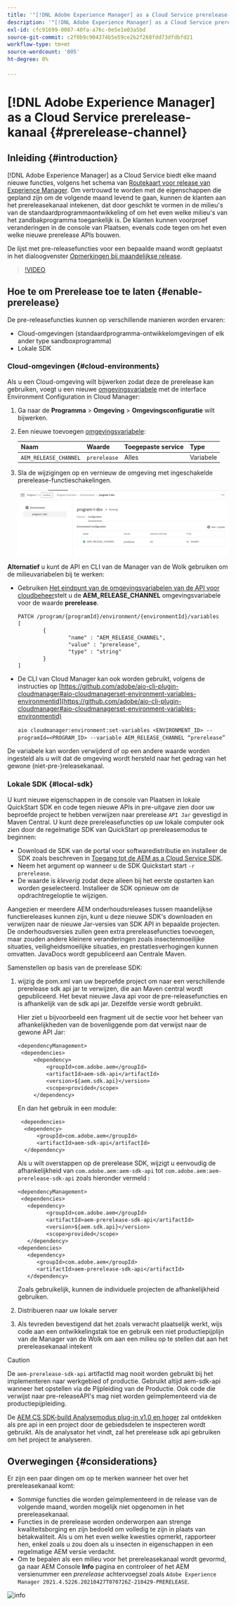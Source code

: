 ```yaml
---
title: '"[!DNL Adobe Experience Manager] as a Cloud Service prerelease-kanaal"'
description: '"[!DNL Adobe Experience Manager] as a Cloud Service prerelease-kanaal"'
exl-id: cfc91699-0087-40fa-a76c-0e5e1e03a5bd
source-git-commit: c2f0b9c904374b5e59ce2b2f268fdd73dfdbfd21
workflow-type: tm+mt
source-wordcount: '805'
ht-degree: 0%

---
```


# [!DNL Adobe Experience Manager] as a Cloud Service prerelease-kanaal {#prerelease-channel}


## Inleiding {#introduction}

[!DNL Adobe Experience Manager] as a Cloud Service biedt elke maand nieuwe functies, volgens het schema van [Routekaart voor release van Experience Manager](https://experienceleague.adobe.com/docs/experience-manager-release-information/aem-release-updates/update-releases-roadmap.html?lang=en#aem-as-cloud-service). Om vertrouwd te worden met de eigenschappen die gepland zijn om de volgende maand levend te gaan, kunnen de klanten aan het prereleasekanaal intekenen, dat door geschikt te vormen in de milieu&#39;s van de standaardprogrammaontwikkeling of om het even welke milieu&#39;s van het zandbakprogramma toegankelijk is. De klanten kunnen voorproef veranderingen in de console van Plaatsen, evenals code tegen om het even welke nieuwe prerelease APIs bouwen.

De lijst met pre-releasefuncties voor een bepaalde maand wordt geplaatst in het dialoogvenster [Opmerkingen bij maandelijkse release](/help/release-notes/release-notes-cloud/release-notes-current.md).

>[!VIDEO](/help/release-notes/assets/prerelease-overview.mp4)

## Hoe te om Prerelease toe te laten {#enable-prerelease}

De pre-releasefuncties kunnen op verschillende manieren worden ervaren:

* Cloud-omgevingen (standaardprogramma-ontwikkelomgevingen of elk ander type sandboxprogramma)
* Lokale SDK

### Cloud-omgevingen {#cloud-environments}

Als u een Cloud-omgeving wilt bijwerken zodat deze de prerelease kan gebruiken, voegt u een nieuwe [omgevingsvariabele](../implementing/cloud-manager/environment-variables.md) met de interface Environment Configuration in Cloud Manager:

1. Ga naar de **Programma** > **Omgeving** > **Omgevingsconfiguratie** wilt bijwerken.
1. Een nieuwe toevoegen [omgevingsvariabele](../implementing/cloud-manager/environment-variables.md):

   | Naam | Waarde | Toegepaste service | Type |
   |------|-------|-----------------|------|
   | `AEM_RELEASE_CHANNEL` | `prerelease` | Alles | Variabele |

1. Sla de wijzigingen op en vernieuw de omgeving met ingeschakelde prerelease-functieschakelingen.

   ![Nieuwe omgevingsvariabele](assets/env-configuration-prerelease.png)


**Alternatief** u kunt de API en CLI van de Manager van de Wolk gebruiken om de milieuvariabelen bij te werken:

* Gebruiken [Het eindpunt van de omgevingsvariabelen van de API voor cloudbeheer](https://developer.adobe.com/experience-cloud/cloud-manager/reference/api/#operation/patchEnvironmentVariables)stelt u de **AEM_RELEASE_CHANNEL** omgevingsvariabele voor de waarde **prerelease**.

   ```
   PATCH /program/{programId}/environment/{environmentId}/variables
   [
           {
                   "name" : "AEM_RELEASE_CHANNEL",
                   "value" : "prerelease",
                   "type" : "string"
           }
   ]
   ```

* De CLI van Cloud Manager kan ook worden gebruikt, volgens de instructies op [https://github.com/adobe/aio-cli-plugin-cloudmanager#aio-cloudmanagerset-environment-variables-environmentid](https://github.com/adobe/aio-cli-plugin-cloudmanager#aio-cloudmanagerset-environment-variables-environmentid)

   ```aio cloudmanager:environment:set-variables <ENVIRONMENT_ID> --programId=<PROGRAM_ID> --variable AEM_RELEASE_CHANNEL “prerelease”```


De variabele kan worden verwijderd of op een andere waarde worden ingesteld als u wilt dat de omgeving wordt hersteld naar het gedrag van het gewone (niet-pre-)releasekanaal.

### Lokale SDK {#local-sdk}

U kunt nieuwe eigenschappen in de console van Plaatsen in lokale QuickStart SDK en code tegen nieuwe APIs in pre-uitgave zien door uw beproefde project te hebben verwijzen naar prerelease `API Jar` gevestigd in Maven Central. U kunt deze prereleasefuncties op uw lokale computer ook zien door de regelmatige SDK van QuickStart op prereleasemodus te beginnen:

* Download de SDK van de portal voor softwaredistributie en installeer de SDK zoals beschreven in [Toegang tot de AEM as a Cloud Service SDK](/help/implementing/developing/introduction/aem-as-a-cloud-service-sdk.md).
* Neem het argument op wanneer u de SDK Quickstart start `-r prerelease`.
* De waarde is *kleverig* zodat deze alleen bij het eerste opstarten kan worden geselecteerd. Installeer de SDK opnieuw om de opdrachtregeloptie te wijzigen.

Aangezien er meerdere AEM onderhoudsreleases tussen maandelijkse functiereleases kunnen zijn, kunt u deze nieuwe SDK&#39;s downloaden en verwijzen naar de nieuwe Jar-versies van SDK API in bepaalde projecten. De onderhoudsversies zullen geen extra prereleasefuncties toevoegen, maar zouden andere kleinere veranderingen zoals insectenmoeilijke situaties, veiligheidsmoeilijke situaties, en prestatiesverhogingen kunnen omvatten.
JavaDocs wordt gepubliceerd aan Centrale Maven.

Samenstellen op basis van de prerelease SDK:

1. wijzig de pom.xml van uw beproefde project om naar een verschillende prerelease sdk api jar te verwijzen, die aan Maven central wordt gepubliceerd. Het bevat nieuwe Java api voor de pre-releasefuncties en is afhankelijk van de sdk api jar. Dezelfde versie wordt gebruikt.

   Hier ziet u bijvoorbeeld een fragment uit de sectie voor het beheer van afhankelijkheden van de bovenliggende pom dat verwijst naar de gewone API Jar:

   ```
   <dependencyManagement>
    <dependencies>
        <dependency>
            <groupId>com.adobe.aem</groupId>
            <artifactId>aem-sdk-api</artifactId>
            <version>${aem.sdk.api}</version>
            <scope>provided</scope>
        </dependency>
   ```

   En dan het gebruik in een module:

   ```
    <dependencies>
     <dependency>
         <groupId>com.adobe.aem</groupId>
         <artifactId>aem-sdk-api</artifactId>
     </dependency>
   ```

   Als u wilt overstappen op de prerelease SDK, wijzigt u eenvoudig de afhankelijkheid van `com.adobe.aem:aem-sdk-api` tot `com.adobe.aem:aem-prerelease-sdk-api` zoals hieronder vermeld :

   ```
   <dependencyManagement>
    <dependencies>
      <dependency>
            <groupId>com.adobe.aem</groupId>
            <artifactId>aem-prerelease-sdk-api</artifactId>
            <version>${aem.sdk.api}</version>
            <scope>provided</scope>
      </dependency>
   <dependencies>
      <dependency>
         <groupId>com.adobe.aem</groupId>
         <artifactId>aem-prerelease-sdk-api</artifactId>
      </dependency>
   ```

   Zoals gebruikelijk, kunnen de individuele projecten de afhankelijkheid gebruiken.

1. Distribueren naar uw lokale server
1. Als tevreden bevestigend dat het zoals verwacht plaatselijk werkt, wijs code aan een ontwikkelingstak toe en gebruik een niet productiepijplijn van de Manager van de Wolk om aan een milieu op te stellen dat aan het prereleasekanaal intekent

>[!CAUTION]
> 
> De `aem-prerelease-sdk-api` artifactId mag nooit worden gebruikt bij het implementeren naar werkgebied of productie. Gebruikt altijd aem-sdk-api wanneer het opstellen via de Pijpleiding van de Productie. Ook code die verwijst naar pre-releaseAPI&#39;s mag niet worden geïmplementeerd via de productiepijpleiding.

De [AEM CS SDK-build Analysemodus plug-in v1.0 en hoger](https://experienceleague.adobe.com/docs/experience-manager-core-components/using/developing/archetype/build-analyzer-maven-plugin.html?lang=en#developing) zal ontdekken als pre api in een project door de gebiedsdelen te inspecteren wordt gebruikt. Als de analysator het vindt, zal het prerelease sdk api gebruiken om het project te analyseren.

## Overwegingen {#considerations}

Er zijn een paar dingen om op te merken wanneer het over het prereleasekanaal komt:

* Sommige functies die worden geïmplementeerd in de release van de volgende maand, worden mogelijk niet opgenomen in het prereleasekanaal.
* Functies in de prerelease worden onderworpen aan strenge kwaliteitsborging en zijn bedoeld om volledig te zijn in plaats van bètakwaliteit. Als u om het even welke kwesties opmerkt, rapporteer hen, enkel zoals u zou doen als u insecten in eigenschappen in een regelmatige AEM versie verdacht.
* Om te bepalen als een milieu voor het prereleasekanaal wordt gevormd, ga naar AEM Console **Info** pagina en controleer of het AEM versienummer een *prerelease* achtervoegsel zoals ```Adobe Experience Manager 2021.4.5226.20210427T070726Z-210429-PRERELEASE```.

![info](/help/release-notes/assets/about.png)
